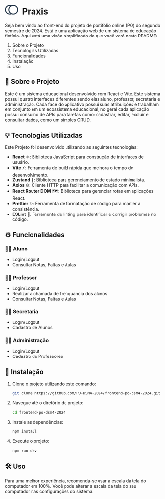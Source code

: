 # ![Logo Praxis](/src/assets/images/logos/logo-blue-half.png) Praxis

Seja bem vindo ao front-end do projeto de portifólio online (PO) do segundo semestre de 2024. Está é uma aplicação web de um sistema de educação fictício. Aqui está uma visão simplificada do que você verá neste README:

1. Sobre o Projeto
2. Tecnologias Utilizadas
3. Funcionalidades
4. Instalação
5. Uso

## 📖 Sobre o Projeto

Este é um sistema educacional desenvolvido com React e Vite. Este sistema possui quatro interfaces diferentes sendo elas aluno, professor, secretaria e administração. Cada face do aplicativo possui suas atribuições e trabalham em conjunto em um ecossistema educacional, no geral cada aplicação possui consumo de APIs
para tarefas como: cadastrar, editar, excluir e consultar dados, como um simples CRUD.

## 💡 Tecnologias Utilizadas

Este Projeto foi desenvolvido utilizando as seguintes tecnologias:

- **React** ⚛️: Biblioteca JavaScript para construção de interfaces de usuário.
- **Vite** ⚡: Ferramenta de build rápida que melhora o tempo de desenvolvimento.
- **Zustand** 🐻: Biblioteca para gerenciamento de estado minimalista.
- **Axios** 🌐: Cliente HTTP para facilitar a comunicação com APIs.
- **React Router DOM** 🗺️: Biblioteca para gerenciar rotas em aplicações React.
- **Prettier** ✨: Ferramenta de formatação de código para manter a consistência.
- **ESLint** 🔎: Ferramenta de linting para identificar e corrigir problemas no código.

## ⚙️ Funcionalidades

### 🧑‍🎓 Aluno

- Login/Logout
- Consultar Notas, Faltas e Aulas

### 🧑‍🏫 Professor

- Login/Logout
- Realizar a chamada de frenquancia dos alunos
- Consultar Notas, Faltas e Aulas

### 🧑‍💻 Secretaria

- Login/Logout
- Cadastro de Alunos

### 🧑‍💼 Administração

- Login/Logout
- Cadastro de Professores

## 🚀 Instalação

1. Clone o projeto utilizando este comando:
   ```bash
   git clone https://github.com/PO-DSM4-2024/frontend-po-dsm4-2024.git
2. Navegue até o diretório do projeto:
   ```bash
   cd frontend-po-dsm4-2024
3. Instale as dependências:
   ```bash
   npm install
4. Execute o projeto:
   ```bash
   npm run dev
## 🛠️ Uso

Para uma melhor experiência, recomenda-se usar a escala da tela do computador em 100%. Você pode alterar a escala da tela do seu computador nas configurações do sistema.
